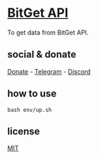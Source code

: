 # [BitGet API](https://www.bitget.com/bitget-api)

To get data from BitGet API.

## social & donate

[Donate](https://link.mercadopago.com.br/brtmvdl) - [Telegram](https://t.me/+KRmg5MlqgMk0MTg5) - [Discord](https://discord.gg/2zWpWBgmPj)

## how to use 

```
bash env/up.sh 
```

## license

[MIT](./LICENSE)
